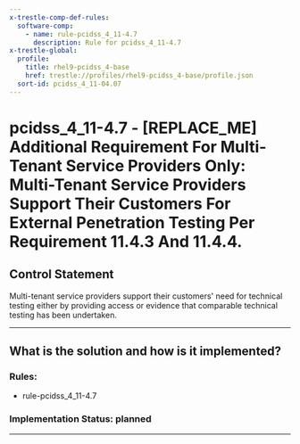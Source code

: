 ```yaml
---
x-trestle-comp-def-rules:
  software-comp:
    - name: rule-pcidss_4_11-4.7
      description: Rule for pcidss_4_11-4.7
x-trestle-global:
  profile:
    title: rhel9-pcidss_4-base
    href: trestle://profiles/rhel9-pcidss_4-base/profile.json
  sort-id: pcidss_4_11-04.07
---
```


# pcidss_4_11-4.7 - \[REPLACE_ME\] Additional Requirement For Multi-Tenant Service Providers Only: Multi-Tenant Service Providers Support Their Customers For External Penetration Testing Per Requirement 11.4.3 And 11.4.4.

## Control Statement

Multi-tenant service providers support their customers' need for technical testing either
by providing access or evidence that comparable technical testing has been undertaken.

______________________________________________________________________

## What is the solution and how is it implemented?

<!-- For implementation status enter one of: implemented, partial, planned, alternative, not-applicable -->

<!-- Note that the list of rules under ### Rules: is read-only and changes will not be captured after assembly to JSON -->

<!-- Add control implementation description here for control: pcidss_4_11-4.7 -->

### Rules:

  - rule-pcidss_4_11-4.7

### Implementation Status: planned

______________________________________________________________________
